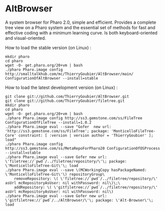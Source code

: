 AltBrowser
==========

A system browser for Pharo 2.0, simple and efficient. Provides a complete tree view on a Pharo system and the essential set of methods for fast and effective coding with a minimum learning curve. Is both keyboard-oriented and visual-oriented.

How to load the stable version (on Linux) :

	mkdir pharo
	cd pharo
	wget -O- get.pharo.org/20+vm | bash
	./pharo Pharo.image config http://smalltalkhub.com/mc/ThierryGoubier/AltBrowser/main/ ConfigurationOfAltBrowser --install=stable
	
How to load the latest development version (on Linux) :
	
	git clone git://github.com/ThierryGoubier/AltBrowser.git
	git clone git://github.com/ThierryGoubier/filetree.git
	mkdir pharo
	cd pharo
	wget -O- get.pharo.org/20+vm | bash
	./pharo Pharo.image config http://ss3.gemstone.com/ss/FileTree ConfigurationOfFileTree --install=1.0.2
	./pharo Pharo.image eval --save "Gofer  new url: 'http://ss3.gemstone.com/ss/FileTree'; package: 'MonticelloFileTree-Core' constraint: [ :version | version author = 'ThierryGoubier' ]; load"
	./pharo Pharo.image config http://ss3.gemstone.com/ss/MetaRepoForPharo20 ConfigurationOfOSProcess --install=stable
	./pharo Pharo.image eval --save Gofer new url: \'filetree://`pwd`/../filetree/repository/\'\; package: \'MonticelloFileTree-Git\'\; load
	./pharo Pharo.image eval --save \(MCWorkingCopy hasPackageNamed: \'MonticelloFileTree-Git\'\) repositoryGroup\
		removeRepository: \( \'filetree://`pwd`/../filetree/repository/\' asUrl mcRepositoryAsUser: nil withPassword: nil\)\;\
		addRepository: \( \'gitfiletree://`pwd`/../filetree/repository/\' asUrl mcRepositoryAsUser: nil withPassword: nil\)	
	./pharo Pharo.image eval --save Gofer new url: \'gitfiletree://`pwd`/../AltBrowser/\'\; package: \'Alt-Browser\'\; load
	
